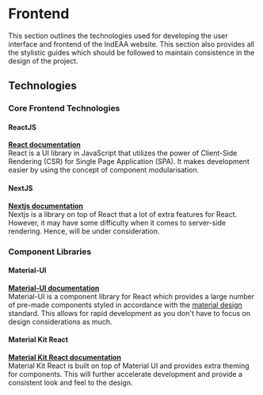 # Frontend

This section outlines the technologies used for developing the user interface and frontend of the IndEAA website.
This section also provides all the stylistic guides which should be followed to maintain consistence in the design of the project.

## Technologies

### Core Frontend Technologies

#### ReactJS

[**React documentation**](https://reactjs.org/docs/getting-started.html)  
React is a UI library in JavaScript that utilizes the power of Client-Side Rendering (CSR) for Single Page Application (SPA). It makes development easier by using the concept of component modularisation.

#### NextJS

[**Nextjs documentation**](https://nextjs.org/docs)  
Nextjs is a library on top of React that a lot of extra features for React. However, it may have some difficulty when it comes to server-side rendering. Hence, will be under consideration.

### Component Libraries

#### Material-UI

[**Material-UI documentation**](https://material-ui.com/getting-started/usage/)  
Material-UI is a component library for React which provides a large number of pre-made components styled in accordance with the [material design](https://material.io/design) standard. This allows for rapid development as you don't have to focus on design considerations as much.

#### Material Kit React

[**Material Kit React documentation**](https://demos.creative-tim.com/material-kit-react/#/documentation/tutorial)  
Material Kit React is built on top of Material UI and provides extra theming for components. This will further accelerate development and provide a consistent look and feel to the design.
